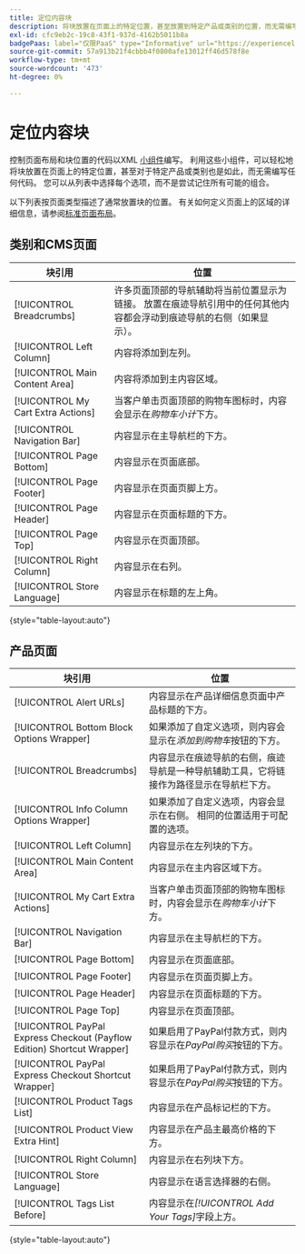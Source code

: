 ```yaml
---
title: 定位内容块
description: 将块放置在页面上的特定位置，甚至放置到特定产品或类别的位置，而无需编写任何代码
exl-id: cfc9eb2c-19c8-43f1-937d-4162b5011b8a
badgePaas: label="仅限PaaS" type="Informative" url="https://experienceleague.adobe.com/zh-hans/docs/commerce/user-guides/product-solutions" tooltip="仅适用于云项目(Adobe管理的PaaS基础架构)和内部部署项目上的Adobe Commerce 。"
source-git-commit: 57a913b21f4cbbb4f0800afe13012ff46d578f8e
workflow-type: tm+mt
source-wordcount: '473'
ht-degree: 0%

---
```


# 定位内容块

控制页面布局和块位置的代码以XML [小组件](widgets.md)编写。 利用这些小组件，可以轻松地将块放置在页面上的特定位置，甚至对于特定产品或类别也是如此，而无需编写任何代码。 您可以从列表中选择每个选项，而不是尝试记住所有可能的组合。

以下列表按页面类型描述了通常放置块的位置。 有关如何定义页面上的区域的详细信息，请参阅[标准页面布局](page-layout.md#standard-page-layouts)。

## 类别和CMS页面

| 块引用 | 位置 |
|----------|-------- |
| [!UICONTROL Breadcrumbs] | 许多页面顶部的导航辅助将当前位置显示为链接。 放置在痕迹导航引用中的任何其他内容都会浮动到痕迹导航的右侧（如果显示）。 |
| [!UICONTROL Left Column] | 内容将添加到左列。 |
| [!UICONTROL Main Content Area] | 内容将添加到主内容区域。 |
| [!UICONTROL My Cart Extra Actions] | 当客户单击页面顶部的购物车图标时，内容会显示在&#x200B;_购物车小计_&#x200B;下方。 |
| [!UICONTROL Navigation Bar] | 内容显示在主导航栏的下方。 |
| [!UICONTROL Page Bottom] | 内容显示在页面底部。 |
| [!UICONTROL Page Footer] | 内容显示在页面页脚上方。 |
| [!UICONTROL Page Header] | 内容显示在页面标题的下方。 |
| [!UICONTROL Page Top] | 内容显示在页面顶部。 |
| [!UICONTROL Right Column] | 内容显示在右列。 |
| [!UICONTROL Store Language] | 内容显示在标题的左上角。 |

{style="table-layout:auto"}

## 产品页面

| 块引用 | 位置 |
|----------|-------- |
| [!UICONTROL Alert URLs] | 内容显示在产品详细信息页面中产品标题的下方。 |
| [!UICONTROL Bottom Block Options Wrapper] | 如果添加了自定义选项，则内容会显示在&#x200B;_添加到购物车_&#x200B;按钮的下方。 |
| [!UICONTROL Breadcrumbs] | 内容显示在痕迹导航的右侧，痕迹导航是一种导航辅助工具，它将链接作为路径显示在导航栏下方。 |
| [!UICONTROL Info Column Options Wrapper] | 如果添加了自定义选项，内容会显示在右侧。 相同的位置适用于可配置的选项。 |
| [!UICONTROL Left Column] | 内容显示在左列块的下方。 |
| [!UICONTROL Main Content Area] | 内容显示在主内容区域下方。 |
| [!UICONTROL My Cart Extra Actions] | 当客户单击页面顶部的购物车图标时，内容会显示在&#x200B;_购物车小计_&#x200B;下方。 |
| [!UICONTROL Navigation Bar] | 内容显示在主导航栏的下方。 |
| [!UICONTROL Page Bottom] | 内容显示在页面底部。 |
| [!UICONTROL Page Footer] | 内容显示在页面页脚上方。 |
| [!UICONTROL Page Header] | 内容显示在页面标题的下方。 |
| [!UICONTROL Page Top] | 内容显示在页面顶部。 |
| [!UICONTROL PayPal Express Checkout (Payflow Edition) Shortcut Wrapper] | 如果启用了PayPal付款方式，则内容显示在&#x200B;_PayPal购买_&#x200B;按钮的下方。 |
| [!UICONTROL PayPal Express Checkout Shortcut Wrapper] | 如果启用了PayPal付款方式，则内容显示在&#x200B;_PayPal购买_&#x200B;按钮的下方。 |
| [!UICONTROL Product Tags List] | 内容显示在产品标记栏的下方。 |
| [!UICONTROL Product View Extra Hint] | 内容显示在产品主最高价格的下方。 |
| [!UICONTROL Right Column] | 内容显示在右列块下方。 |
| [!UICONTROL Store Language] | 内容显示在语言选择器的右侧。 |
| [!UICONTROL Tags List Before] | 内容显示在&#x200B;_[!UICONTROL Add Your Tags]_&#x200B;字段上方。 |

{style="table-layout:auto"}
